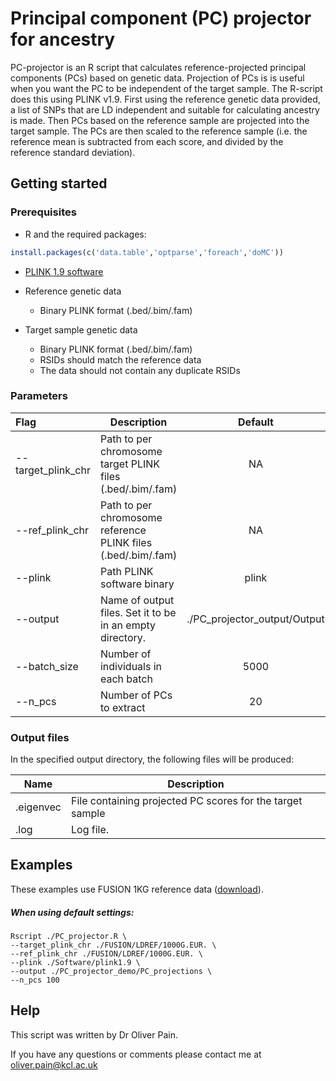 # Principal component (PC) projector for ancestry

PC-projector is an R script that calculates reference-projected principal components (PCs) based on genetic data. Projection of PCs is is useful when you want the PC to be independent of the target sample. The R-script does this using PLINK v1.9. First using the reference genetic data provided, a list of SNPs that are LD independent and suitable for calculating ancestry is made. Then PCs based on the reference sample are projected into the target sample. The PCs are then scaled to the reference sample (i.e. the reference mean is subtracted from each score, and divided by the reference standard deviation).

## Getting started

### Prerequisites

* R and the required packages:

```R
install.packages(c('data.table','optparse','foreach','doMC'))
```

* [PLINK 1.9 software](https://www.cog-genomics.org/plink2)

* Reference genetic data
  * Binary PLINK format (.bed/.bim/.fam)

* Target sample genetic data
  * Binary PLINK format (.bed/.bim/.fam) 
  * RSIDs should match the reference data
  * The data should not contain any duplicate RSIDs

### Parameters

| Flag                | Description                                                  | Default |
| :------------------ | ------------------------------------------------------------ | :-----: |
| --target_plink_chr | Path to per chromosome target PLINK files (.bed/.bim/.fam) | NA |
| --ref_plink_chr | Path to per chromosome reference PLINK files (.bed/.bim/.fam) | NA |
| --plink | Path PLINK software binary | plink |
| --output | Name of output files. Set it to be in an empty directory. | ./PC_projector_output/Output |
| --batch_size | Number of individuals in each batch | 5000 |
| --n_pcs | Number of PCs to extract | 20 |

### Output files

In the specified output directory, the following files will be produced:

| Name                   | Description                                                  |
| ---------------------- | ------------------------------------------------------------ |
| .eigenvec | File containing projected PC scores for the target sample |
| .log | Log file. |

## Examples

These examples use FUSION 1KG reference data ([download](https://data.broadinstitute.org/alkesgroup/FUSION/LDREF.tar.bz2)).

##### When using default settings:

```shell
Rscript ./PC_projector.R \
--target_plink_chr ./FUSION/LDREF/1000G.EUR. \
--ref_plink_chr ./FUSION/LDREF/1000G.EUR. \
--plink ./Software/plink1.9 \
--output ./PC_projector_demo/PC_projections \
--n_pcs 100
```
## Help

This script was written by Dr Oliver Pain.

If you have any questions or comments please contact me at oliver.pain@kcl.ac.uk







